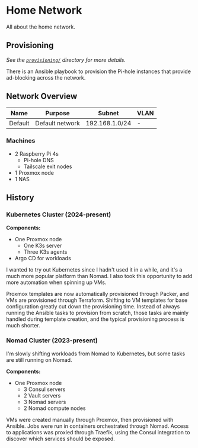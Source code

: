 # Home Network

All about the home network.

## Provisioning

*See the [`provisioning/`][provisioning] directory for more details.*

There is an Ansible playbook to provision the Pi-hole instances that provide
ad-blocking across the network.


## Network Overview

Name    | Purpose         | Subnet         | VLAN
--------|-----------------|----------------|-----
Default | Default network | 192.168.1.0/24 | -

### Machines

* 2 Raspberry Pi 4s
    * Pi-hole DNS
    * Tailscale exit nodes
* 1 Proxmox node
* 1 NAS

## History

### Kubernetes Cluster (2024-present)

__Components:__
* One Proxmox node
  * One K3s server
  * Three K3s agents
* Argo CD for workloads

I wanted to try out Kubernetes since I hadn't used it in a while, and it's a
much more popular platform than Nomad. I also took this opportunity to add more
automation when spinning up VMs.

Proxmox templates are now automatically provisioned through Packer, and VMs are
provisioned through Terraform. Shifting to VM templates for base configuration
greatly cut down the provisioning time. Instead of always running the Ansible
tasks to provision from scratch, those tasks are mainly handled during template
creation, and the typical provisioning process is much shorter.

### Nomad Cluster (2023-present)

I'm slowly shifting workloads from Nomad to Kubernetes, but some tasks are
still running on Nomad.

__Components:__
* One Proxmox node
  * 3 Consul servers
  * 2 Vault servers
  * 3 Nomad servers
  * 2 Nomad compute nodes

VMs were created manually through Proxmox, then provisioned with Ansible. Jobs
were run in containers orchestrated through Nomad. Access to applications was
proxied through Traefik, using the Consul integration to discover which services
should be exposed.

[provisioning]: ./provisioning/README.md

